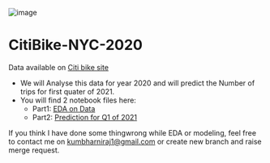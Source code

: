 ![image](https://user-images.githubusercontent.com/89059809/206857680-0571e7d9-abaa-482b-888a-d701e680769a.png)

# CitiBike-NYC-2020
Data available on [Citi bike site](https://ride.citibikenyc.com/system-data)

* We will Analyse this data for year 2020 and will predict the Number of trips for first quater of 2021.
* You will find 2 notebook files here:
  * Part1: [EDA on Data](https://github.com/Niraj-kumbhar/CitiBike-NYC-2020/blob/main/EDA_CitiBikeHistory2020.ipynb)
  * Part2: [Prediction for Q1 of 2021](https://github.com/Niraj-kumbhar/CitiBike-NYC-2020/blob/main/Modeling_CitiBike2020.ipynb)

If you think I have done some thingwrong while EDA or modeling, feel free to contact me on kumbharniraj1@gmail.com or create new branch and raise merge request. 
